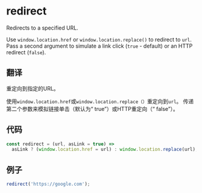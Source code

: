 # redirect

Redirects to a specified URL.

Use `window.location.href` or `window.location.replace()` to redirect to `url`.
Pass a second argument to simulate a link click (`true` - default) or an HTTP redirect (`false`).

## 翻译

重定向到指定的URL。

使用`window.location.href`或`window.location.replace（）`重定向到`url`。
传递第二个参数来模拟链接单击（默认为“ true”）或HTTP重定向（“ false”）。

## 代码

```js
const redirect = (url, asLink = true) =>
  asLink ? (window.location.href = url) : window.location.replace(url);
```

## 例子

```js
redirect('https://google.com');
```
